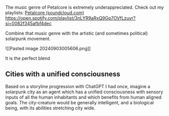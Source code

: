 

The music genre of Petalcore is extremely underappreciated. Check out my playlists:
[Petalcore (soundcloud.com)](https://soundcloud.com/katten-elvis/sets/petalcore)
https://open.spotify.com/playlist/3nLYR9aRxQ9Gp7OVfLzuvr?si=0082f345afbf4dec

Combine that music genre with the artistic (and sometimes political) solarpunk movement.

![[Pasted image 20240903005606.png]]

It is the perfect blend



## Cities with a unified consciousness


Based on a storyline progression with ChatGPT I had once, imagine a solarpunk city as an agent which has a unified consciousness with sensory inputs of all the human inhabitants and which benefits from human aligned goals. The city-creature would be generally intelligent, and a biological being, with its abilities stretching city wide. 









